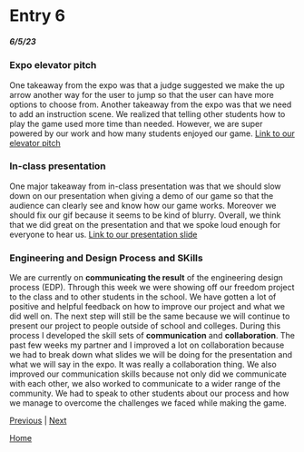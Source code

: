 # Entry 6
##### 6/5/23
### Expo elevator pitch
One takeaway from the expo was that a judge suggested we make the up arrow another way for the user to jump so that the user can have more options to choose from. Another takeaway from the expo was that we need to add an instruction scene. We realized that telling other students how to play the game used more time than needed. However, we are super powered by our work and how many students enjoyed our game. [Link to our elevator pitch](https://docs.google.com/document/d/1vIZ7mB2GwawjiH-ygJTlsPSdjDVUAj3yN2mG1XI__yE/edit)

### In-class presentation
One major takeaway from in-class presentation was that we should slow down on our presentation when giving a demo of our game so that the audience can clearly see and know how our game works. Moreover we should fix our gif because it seems to be kind of blurry. Overall, we think that we did great on the presentation and that we spoke loud enough for everyone to hear us.  [Link to our presentation slide](https://docs.google.com/presentation/d/18cxWqP1cokwUJIaiEXNiO7qoK497ZI2w6uPl_6NhVuo/edit#slide=id.g24390b4a273_0_10135) 
     
### Engineering and Design Process and SKills 
We are currently on **communicating the result** of the engineering design process (EDP). Through this week we were showing off our freedom project to the class and to other students in the school. We have gotten a lot of positive and helpful feedback on how to improve our project and what we did well on. The next step will still be the same because we will continue to present our project to people outside of school and colleges. During this process I developed the skill sets of **communication** and **collaboration**. The past few weeks my partner and I improved a lot on collaboration because we had to break down what slides we will be doing for the presentation and what we will say in the expo. It was really a collaboration thing. We also improved our communication skills because not only did we communicate with each other, we also worked to communicate to a wider range of the community. We had to speak to other students about our process and how we manage to overcome the challenges we faced while making the game.

[Previous](entry05.md) | [Next](entry07.md)

[Home](../README.md)



